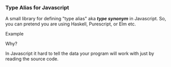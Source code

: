 ### Type Alias for Javascript

A small library for defining "type alias" aka ***type synonym*** in Javascript. So,
you can pretend you are using Haskell, Purescript, or Elm etc.

Example

Why?

In Javascript it hard to tell the data your program will work with just by reading
the source code.
